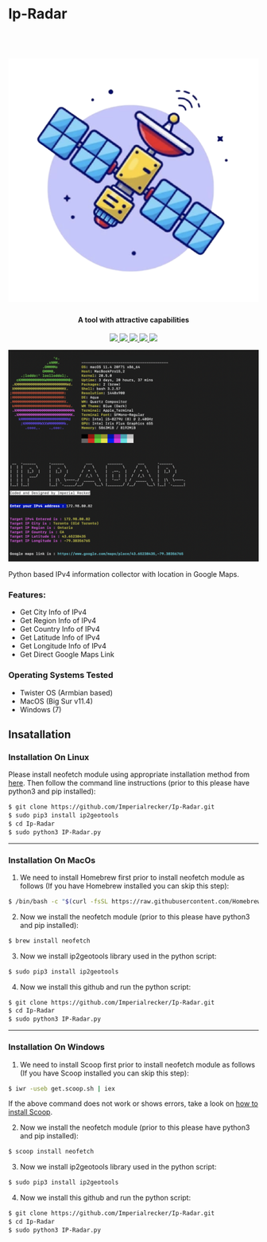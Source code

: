 # Ip-Radar

<h1 align="center">
  <br>
  <a href="https://github.com/Imperialrecker/Ip-Radar"><img src="https://github.com/Imperialrecker/Ip-Radar/blob/main/Ip-Radar/icon.png" alt="Ip-Radar icon"></a>

</h1>

<h4 align="center">A tool with attractive capabilities</h4>

<p align="center">
  <a href="https://creativecommons.org/publicdomain/zero/1.0/">
    <img src="https://img.shields.io/badge/License-CC0 1.0-blueviolet">
  </a>
  
  <a href="http://python.org">
    <img src="https://img.shields.io/badge/Python-v3-blue">
  </a>
  
  <a href="https://www.linux.org/">
    <img src="https://img.shields.io/badge/Platform-Linux-orange">
  </a>
  
<a href="https://www.microsoft.com/en-us/windows/">
    <img src="https://img.shields.io/badge/Platrform-Windows-brightgreen">
  </a>
  
<a href="https://www.apple.com/">
    <img src="https://img.shields.io/badge/Platrform-MacOs-critical">
  </a>
</p>

![demo](https://github.com/Imperialrecker/Ip-Radar/blob/main/Ip-Radar/images/Working%20screen.png)

Python based IPv4 information collector with location in Google Maps.

### Features:

- Get City Info of IPv4
- Get Region Info of IPv4
- Get Country Info of IPv4
- Get Latitude Info of IPv4
- Get Longitude Info of IPv4
- Get Direct Google Maps Link

### Operating Systems Tested

- Twister OS (Armbian based)
- MacOS (Big Sur v11.4)
- Windows (7)

## Insatallation

### Installation On Linux

Please install neofetch module using appropriate installation method from <a href="https://github.com/dylanaraps/neofetch/wiki/Installation#">here</a>. Then follow the command line instructions (prior to this please have python3 and pip installed):

```bash
$ git clone https://github.com/Imperialrecker/Ip-Radar.git
$ sudo pip3 install ip2geotools
$ cd Ip-Radar
$ sudo python3 IP-Radar.py
```
___________________________________________________________________________________________________________________________________
### Installation On MacOs

1. We need to install Homebrew first prior to install neofetch module as follows (If you have Homebrew installed you can skip this step):

```bash
$ /bin/bash -c "$(curl -fsSL https://raw.githubusercontent.com/Homebrew/install/HEAD/install.sh)"
```
2. Now we install the neofetch module (prior to this please have python3 and pip installed):

```bash
$ brew install neofetch
```
3. Now we install ip2geotools library used in the python script:

```bash
$ sudo pip3 install ip2geotools
```
4. Now we install this github and run the python script:

```bash
$ git clone https://github.com/Imperialrecker/Ip-Radar.git
$ cd Ip-Radar
$ sudo python3 IP-Radar.py
```
___________________________________________________________________________________________________________________________________
### Installation On Windows

1. We need to install Scoop first prior to install neofetch module as follows (If you have Scoop installed you can skip this step):

```bash
$ iwr -useb get.scoop.sh | iex
```
If the above command does not work or shows errors, take a look on <a href="https://github.com/lukesampson/scoop#requirements">how to install Scoop</a>.

2. Now we install the neofetch module (prior to this please have python3 and pip installed):

```bash
$ scoop install neofetch
```
3. Now we install ip2geotools library used in the python script:

```bash
$ sudo pip3 install ip2geotools
```
4. Now we install this github and run the python script:

```bash
$ git clone https://github.com/Imperialrecker/Ip-Radar.git
$ cd Ip-Radar
$ sudo python3 IP-Radar.py
```
